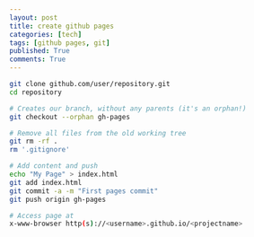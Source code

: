 ```yaml
---
layout: post
title: create github pages
categories: [tech]
tags: [github pages, git]
published: True
comments: True
---
```


```bash
git clone github.com/user/repository.git
cd repository

# Creates our branch, without any parents (it's an orphan!)
git checkout --orphan gh-pages

# Remove all files from the old working tree
git rm -rf .
rm '.gitignore'

# Add content and push
echo "My Page" > index.html
git add index.html
git commit -a -m "First pages commit"
git push origin gh-pages

# Access page at
x-www-browser http(s)://<username>.github.io/<projectname>
```

[1]: https://help.github.com/articles/creating-project-pages-manually/
